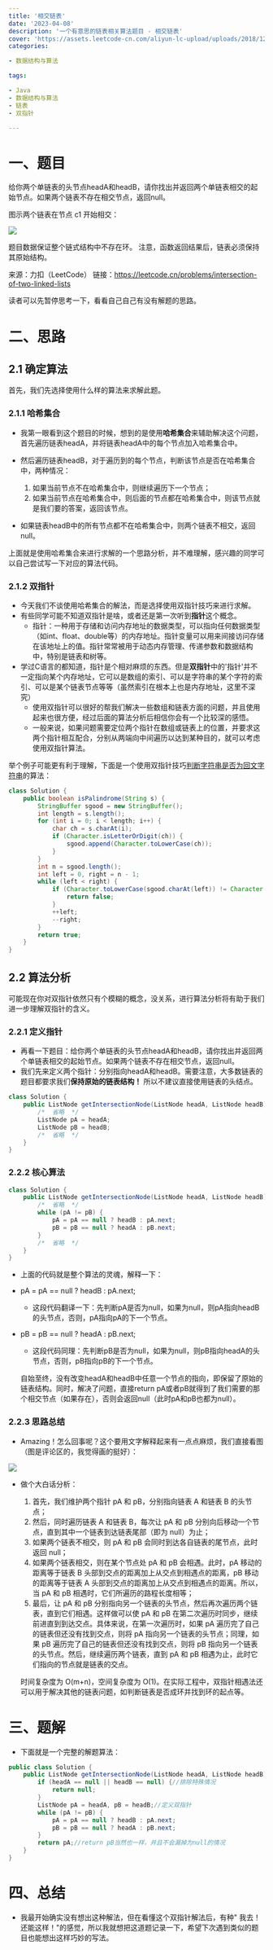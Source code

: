 ```yaml
---
title: '相交链表'
date: '2023-04-08'
description: '一个有意思的链表相关算法题目 - 相交链表'
cover: 'https://assets.leetcode-cn.com/aliyun-lc-upload/uploads/2018/12/14/160_statement.png'
categories:

- 数据结构与算法

tags:

- Java
- 数据结构与算法
- 链表
- 双指针

---
```


# 一、题目

给你两个单链表的头节点headA和headB，请你找出并返回两个单链表相交的起始节点。如果两个链表不存在相交节点，返回null。

图示两个链表在节点 c1 开始相交：

<img src="https://assets.leetcode-cn.com/aliyun-lc-upload/uploads/2018/12/14/160_statement.png">

题目数据保证整个链式结构中不存在环。
注意，函数返回结果后，链表必须保持其原始结构。

来源：力扣（LeetCode）
链接：https://leetcode.cn/problems/intersection-of-two-linked-lists

读者可以先暂停思考一下，看看自己自己有没有解题的思路。

# 二、思路

## 2.1 确定算法

首先，我们先选择使用什么样的算法来求解此题。

### 2.1.1 哈希集合

- 我第一眼看到这个题目的时候，想到的是使用**哈希集合**来辅助解决这个问题，首先遍历链表headA，并将链表headA中的每个节点加入哈希集合中。
- 然后遍历链表headB，对于遍历到的每个节点，判断该节点是否在哈希集合中，两种情况：
    1. 如果当前节点不在哈希集合中，则继续遍历下一个节点；
    2. 如果当前节点在哈希集合中，则后面的节点都在哈希集合中，则该节点就是我们要的答案，返回该节点。

- 如果链表headB中的所有节点都不在哈希集合中，则两个链表不相交，返回null。

上面就是使用哈希集合来进行求解的一个思路分析，并不难理解，感兴趣的同学可以自己尝试写一下对应的算法代码。

### 2.1.2 双指针

- 今天我们不谈使用哈希集合的解法，而是选择使用双指针技巧来进行求解。
- 有些同学可能不知道双指针是啥，或者还是第一次听到**指针**这个概念。
    - 指针：一种用于存储和访问内存地址的数据类型，可以指向任何数据类型（如int、float、double等）的内存地址。指针变量可以用来间接访问存储在该地址上的值。指针常常被用于动态内存管理、传递参数和数据结构中，特别是链表和树等。
- 学过C语言的都知道，指针是个相对麻烦的东西。但是**双指针**中的'指针'并不一定指向某个内存地址，它可以是数组的索引、可以是字符串的某个字符的索引、可以是某个链表节点等等（虽然索引在根本上也是内存地址，这里不深究）
    - 使用双指针可以很好的帮我们解决一些数组和链表方面的问题，并且使用起来也很方便，经过后面的算法分析后相信你会有一个比较深的感悟。
    - 一般来说，如果问题需要定位两个指针在数组或链表上的位置，并要求这两个指针相互配合，分别从两端向中间遍历以达到某种目的，就可以考虑使用双指针算法。

举个例子可能更有利于理解，下面是一个使用双指针技巧[判断字符串是否为回文字符串](https://leetcode.cn/problems/valid-palindrome/)的算法：

```java
class Solution {
    public boolean isPalindrome(String s) {
        StringBuffer sgood = new StringBuffer();
        int length = s.length();
        for (int i = 0; i < length; i++) {
            char ch = s.charAt(i);
            if (Character.isLetterOrDigit(ch)) {
                sgood.append(Character.toLowerCase(ch));
            }
        }
        int n = sgood.length();
        int left = 0, right = n - 1;
        while (left < right) {
            if (Character.toLowerCase(sgood.charAt(left)) != Character.toLowerCase(sgood.charAt(right))) {
                return false;
            }
            ++left;
            --right;
        }
        return true;
    }
}
```

## 2.2 算法分析

可能现在你对双指针依然只有个模糊的概念，没关系，进行算法分析将有助于我们进一步理解双指针的含义。

### 2.2.1 定义指针

- 再看一下题目：给你两个单链表的头节点headA和headB，请你找出并返回两个单链表相交的起始节点。如果两个链表不存在相交节点，返回null。
- 我们先来定义两个指针：分别指向headA和headB。需要注意，大多数链表的题目都要求我们**保持原始的链表结构！** 所以不建议直接使用链表的头结点。

```java
class Solution {
    public ListNode getIntersectionNode(ListNode headA, ListNode headB) {
        /*  省略  */
        ListNode pA = headA;
        ListNode pB = headB;
        /*  省略  */
    }
}
```

### 2.2.2 核心算法

```java
class Solution {
    public ListNode getIntersectionNode(ListNode headA, ListNode headB) {
        /*  省略  */
        while (pA != pB) {
            pA = pA == null ? headB : pA.next;
            pB = pB == null ? headA : pB.next;
        }
        /*  省略  */
    }
}
```

- 上面的代码就是整个算法的灵魂，解释一下：
- pA = pA == null ? headB : pA.next;
    - 这段代码翻译一下：先判断pA是否为null，如果为null，则pA指向headB的头节点，否则，pA指向pA的下一个节点。
- pB = pB == null ? headA : pB.next;
    - 这段代码同理：先判断pB是否为null，如果为null，则pB指向headA的头节点，否则，pB指向pB的下一个节点。

  自始至终，没有改变headA和headB中任意一个节点的指向，即保留了原始的链表结构。同时，解决了问题，直接return pA或者pB就得到了我们需要的那个相交节点（如果存在），否则会返回null（此时pA和pB也都为null）。

### 2.2.3 思路总结

- Amazing！怎么回事呢？这个要用文字解释起来有一点点麻烦，我们直接看图（图是评论区的，我觉得画的挺好）：

<img src="https://pic.leetcode-cn.com/e86e947c8b87ac723b9c858cd3834f9a93bcc6c5e884e41117ab803d205ef662-%E7%9B%B8%E4%BA%A4%E9%93%BE%E8%A1%A8.png">

- 做个大白话分析：
    1. 首先，我们维护两个指针 pA 和 pB，分别指向链表 A 和链表 B 的头节点；
    2. 然后，同时遍历链表 A 和链表 B，每次让 pA 和 pB 分别向后移动一个节点，直到其中一个链表到达链表尾部（即为 null）为止；
    3. 如果两个链表不相交，则 pA 和 pB 会同时到达各自链表的尾节点，此时返回 null；
    4. 如果两个链表相交，则在某个节点处 pA 和 pB 会相遇。此时，pA 移动的距离等于链表 B 头部到交点的距离加上从交点到相遇点的距离，pB 移动的距离等于链表 A 头部到交点的距离加上从交点到相遇点的距离。所以，当 pA 和
       pB 相遇时，它们所遍历的路程长度相等；
    5. 最后，让 pA 和 pB 分别指向另一个链表的头节点，然后再次遍历两个链表，直到它们相遇。这样做可以使 pA 和 pB 在第二次遍历时同步，继续前进直到到达交点。具体来说，在第一次遍历时，如果 pA
       遍历完了自己的链表但还没有找到交点，则将 pA 指向另一个链表的头节点；同理，如果 pB 遍历完了自己的链表但还没有找到交点，则将 pB 指向另一个链表的头节点。然后，继续遍历两个链表，直到 pA 和 pB
       相遇为止，此时它们指向的节点就是链表的交点。

  时间复杂度为 O(m+n)，空间复杂度为 O(1)。在实际工程中，双指针相遇法还可以用于解决其他的链表问题，如判断链表是否成环并找到环的起点等。

# 三、题解

- 下面就是一个完整的解题算法：

```Java
public class Solution {
    public ListNode getIntersectionNode(ListNode headA, ListNode headB) {
        if (headA == null || headB == null) {//排除特殊情况
            return null;
        }
        ListNode pA = headA, pB = headB;//定义双指针
        while (pA != pB) {
            pA = pA == null ? headB : pA.next;
            pB = pB == null ? headA : pB.next;
        }
        return pA;//return pB当然也一样，并且不会漏掉为null的情况
    }
}
```

# 四、总结

- 我最开始确实没有想出这种解法，但在看懂这个双指针解法后，有种" 我去！还能这样！"的感觉，所以我就想把这道题记录一下，希望下次遇到类似的题目也能想出这样巧妙的写法。